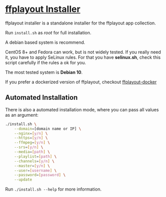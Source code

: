 # [ffplayout Installer](https://github.com/ffplayout/ffplayout-installer)

ffplayout installer is a standalone installer for the ffplayout app collection.

Run `install.sh` as *root* for full installation.

A debian based system is recommend.

CentOS 8+ and Fedora can work, but is not widely tested. If you really need it, you have to apply SeLinux rules. For that you have **selinux.sh**, check this script carefully if the rules a ok for you.

The most tested system is **Debian 10**.

If you prefer a dockerized version of ffplayout, checkout [ffplayout-docker](https://github.com/ffplayout/ffplayout-docker)

## Automated Installation
There is also a automated installation mode, where you can pass all values as an argument:

```bash
./install.sh \
    --domain=[domain name or IP] \
    --nginx=[y/n] \
    --https=[y/n] \
    --ffmpeg=[y/n] \
    --srs=[y/n] \
    --media=[path] \
    --playlist=[path] \
    --channels=[y/n] \
    --master=[y/n] \
    --user=[username] \
    --password=[password] \
    --update
```

Run `./install.sh --help` for more information.
